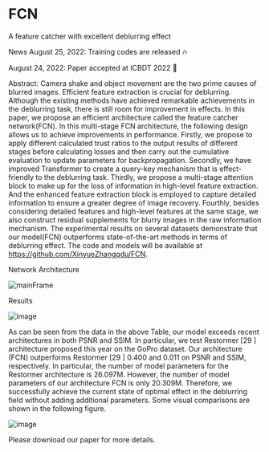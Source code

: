 # FCN
A feature catcher with excellent deblurring effect

News
August 25, 2022: Training codes are released 🔥  

August 24, 2022: Paper accepted at ICBDT 2022 🎉

Abstract:  Camera shake and object movement are the two prime causes of blurred images. Efficient feature extraction is crucial for deblurring.  Although the existing methods have achieved remarkable achievements in the deblurring task, there is still room for improvement in effects. In this paper, we propose an efficient architecture called the feature catcher network(FCN). In this multi-stage FCN architecture, the following design allows us to achieve improvements in performance. Firstly, we propose to apply different calculated trust ratios to the output results of different stages before calculating losses and then carry out the cumulative evaluation to update parameters for backpropagation. Secondly, we have improved Transformer to create a query-key mechanism that is effect-friendly to the deblurring task. Thirdly, we propose a multi-stage attention block to make up for the loss of information in high-level feature extraction. And the enhanced feature extraction block is employed to capture detailed information to ensure a greater degree of image recovery. Fourthly, besides considering detailed features and high-level features at the same stage, we also construct residual supplements for blurry images in the raw information mechanism. The experimental results on several datasets demonstrate that our model(FCN) outperforms state-of-the-art methods in terms of deblurring effect. The code and models will be available at https://github.com/XinyueZhangqdu/FCN.

Network Architecture

![mainFrame](https://user-images.githubusercontent.com/71067558/186551222-8b87a978-d228-4be2-866e-cbd53a6b6865.png)


Results  

![image](https://user-images.githubusercontent.com/71067558/186552391-ed41c926-539c-451d-ac93-783b3caf42e6.png)

As can be seen from the data in the above Table, our model exceeds recent architectures in both PSNR and SSIM. In particular, we test Restormer [29 ] architecture proposed this year on the GoPro dataset. Our architecture (FCN) outperforms Restormer [29 ] 0.400 and 0.011 on PSNR and SSIM, respectively. In particular, the number of model parameters for the Restormer architecture is 26.097M. However, the number of model parameters of our architecture FCN is only 20.309M. Therefore, we successfully achieve the current state of optimal effect in the deblurring field without adding additional parameters. Some visual comparisons are shown in the following figure.  

![image](https://user-images.githubusercontent.com/71067558/186551886-1d3c05c0-69eb-4997-b9ba-6efb6f5cc493.png)

Please download our paper for more details.
